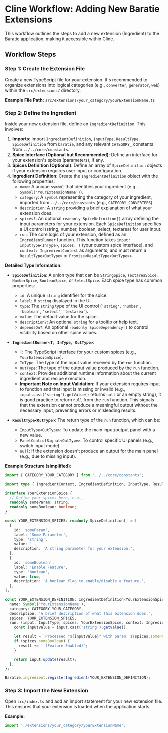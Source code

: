 # Cline Workflow: Adding New Baratie Extensions

This workflow outlines the steps to add a new extension (Ingredient) to the Baratie application, making it accessible within Cline.

## Workflow Steps

### Step 1: Create the Extension File

Create a new TypeScript file for your extension. It's recommended to organize extensions into logical categories (e.g., `converter`, `generator`, `web`) within the `src/extensions/` directory.

**Example File Path:** `src/extensions/your_category/yourExtensionName.ts`

### Step 2: Define the Ingredient

Inside your new extension file, define an `IngredientDefinition`. This involves:

1.  **Imports**: Import `IngredientDefinition`, `InputType`, `ResultType`, `SpiceDefinition` from `baratie`, and any relevant `CATEGORY_` constants from `../../core/constants`.
2.  **Spice Interface (Optional but Recommended)**: Define an interface for your extension's spices (parameters), if any.
3.  **Spices Definition (Optional)**: Define an array of `SpiceDefinition` objects if your extension requires user input or configuration.
4.  **Ingredient Definition**: Create the `IngredientDefinition` object with the following properties:
    - `name`: A unique `symbol` that identifies your ingredient (e.g., `Symbol('YourExtensionName')`).
    - `category`: A `symbol` representing the category of your ingredient, imported from `../../core/constants` (e.g., `CATEGORY_CONVERTERS`).
    - `description`: A `string` providing a brief explanation of what your extension does.
    - `spices?`: An optional `readonly SpiceDefinition[]` array defining the input parameters for your extension. Each `SpiceDefinition` specifies a UI control (string, number, boolean, select, textarea) for user input.
    - `run`: The core logic of your extension, defined as an `IngredientRunner` function. This function takes `input: InputType<InType>`, `spices: T` (your custom spice interface), and `context: IngredientContext` as arguments, and must return a `ResultType<OutType>` or `Promise<ResultType<OutType>>`.

**Detailed Type Information:**

- **`SpiceDefinition`**: A union type that can be `StringSpice`, `TextareaSpice`, `NumberSpice`, `BooleanSpice`, or `SelectSpice`. Each spice type has common properties:
  - `id`: A unique `string` identifier for the spice.
  - `label`: A `string` displayed in the UI.
  - `type`: The `string` type of the UI control (`'string'`, `'number'`, `'boolean'`, `'select'`, `'textarea'`).
  - `value`: The default value for the spice.
  - `description?`: An optional `string` for a tooltip or help text.
  - `dependsOn?`: An optional `readonly SpiceDependency[]` to control visibility based on other spice values.
- **`IngredientRunner<T, InType, OutType>`**:
  - `T`: The TypeScript interface for your custom spices (e.g., `YourExtensionSpice`).
  - `InType`: The type of the input value received by the `run` function.
  - `OutType`: The type of the output value produced by the `run` function.
  - `context`: Provides additional runtime information about the current ingredient and recipe execution.
  - **Important Note on Input Validation**: If your extension requires input to function and that input is missing or invalid (e.g., `input.cast('string').getValue()` returns `null` or an empty string), it is good practice to return `null` from the `run` function. This signals that the extension cannot produce a meaningful output without the necessary input, preventing errors or misleading results.

- **`ResultType<OutType>`**: The return type of the `run` function, which can be:
  - `InputType<OutType>`: To update the main input/output panel with a new value.
  - `PanelControlSignal<OutType>`: To control specific UI panels (e.g., switch input mode).
  - `null`: If the extension doesn't produce an output for the main panel (e.g., due to missing input).

**Example Structure (simplified):**

```typescript
import { CATEGORY_YOUR_CATEGORY } from '../../core/constants';

import type { IngredientContext, IngredientDefinition, InputType, ResultType, SpiceDefinition } from 'baratie';

interface YourExtensionSpice {
  // Define your spices here, e.g.,
  readonly someParam: string;
  readonly someBoolean: boolean;
}

const YOUR_EXTENSION_SPICES: readonly SpiceDefinition[] = [
  {
    id: 'someParam',
    label: 'Some Parameter',
    type: 'string',
    value: '',
    description: 'A string parameter for your extension.',
  },
  {
    id: 'someBoolean',
    label: 'Enable Feature',
    type: 'boolean',
    value: true,
    description: 'A boolean flag to enable/disable a feature.',
  },
];

const YOUR_EXTENSION_DEFINITION: IngredientDefinition<YourExtensionSpice> = {
  name: Symbol('YourExtensionName'),
  category: CATEGORY_YOUR_CATEGORY,
  description: 'A brief description of what this extension does.',
  spices: YOUR_EXTENSION_SPICES,
  run: (input: InputType, spices: YourExtensionSpice, context: IngredientContext): ResultType<string> => {
    const inputValue = input.cast('string').getValue();

    let result = `Processed "${inputValue}" with param: ${spices.someParam}`;
    if (spices.someBoolean) {
      result += ' (Feature Enabled)';
    }

    return input.update(result);
  },
};

Baratie.ingredient.registerIngredient(YOUR_EXTENSION_DEFINITION);
```

### Step 3: Import the New Extension

Open `src/index.ts` and add an import statement for your new extension file. This ensures that your extension is loaded when the application starts.

**Example:**

```typescript
import './extensions/your_category/yourExtensionName';
```
